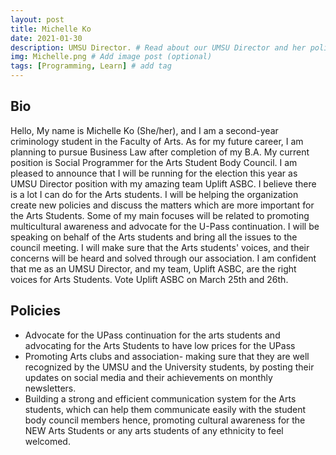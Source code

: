 ```yaml
---
layout: post
title: Michelle Ko
date: 2021-01-30
description: UMSU Director. # Read about our UMSU Director and her policies
img: Michelle.png # Add image post (optional)
tags: [Programming, Learn] # add tag
---
```

## Bio
Hello, My name is Michelle Ko (She/her), and I am a second-year criminology student in the Faculty of Arts. As for my future career, I am planning to pursue Business Law after completion of my B.A. My current position is Social Programmer for the Arts Student Body Council. I am pleased to announce that I will be running for the election this year as UMSU Director position with my amazing team Uplift ASBC. I believe there is a lot I can do for the Arts students. I will be helping the organization create new policies and discuss the matters which are more important for the Arts Students. Some of my main focuses will be related to promoting multicultural awareness and advocate for the U-Pass continuation. I will be speaking on behalf of the Arts students and bring all the issues to the council meeting. I will make sure that the Arts students' voices, and their concerns will be heard and solved through our association. 
I am confident that me as an UMSU Director, and my team, Uplift ASBC, are the right voices for Arts Students. Vote Uplift ASBC on March 25th and 26th. 

## Policies

- Advocate for the UPass continuation for the arts students and advocating for the Arts Students to have low prices for the UPass
- Promoting Arts clubs and association- making sure that they are well recognized by the UMSU and the University students, by posting their updates on social media and their achievements on monthly newsletters.
- Building a strong and efficient communication system for the Arts students, which can help them communicate easily with the student body council members hence, promoting cultural awareness for the NEW Arts Students or any arts students of any ethnicity to feel welcomed.



